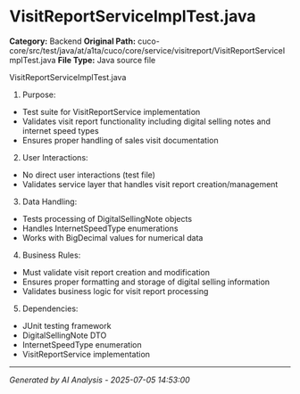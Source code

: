 # VisitReportServiceImplTest.java

**Category:** Backend
**Original Path:** cuco-core/src/test/java/at/a1ta/cuco/core/service/visitreport/VisitReportServiceImplTest.java
**File Type:** Java source file

VisitReportServiceImplTest.java
1. Purpose:
- Test suite for VisitReportService implementation
- Validates visit report functionality including digital selling notes and internet speed types
- Ensures proper handling of sales visit documentation

2. User Interactions:
- No direct user interactions (test file)
- Validates service layer that handles visit report creation/management

3. Data Handling:
- Tests processing of DigitalSellingNote objects
- Handles InternetSpeedType enumerations
- Works with BigDecimal values for numerical data

4. Business Rules:
- Must validate visit report creation and modification
- Ensures proper formatting and storage of digital selling information
- Validates business logic for visit report processing

5. Dependencies:
- JUnit testing framework
- DigitalSellingNote DTO
- InternetSpeedType enumeration
- VisitReportService implementation

---
*Generated by AI Analysis - 2025-07-05 14:53:00*
